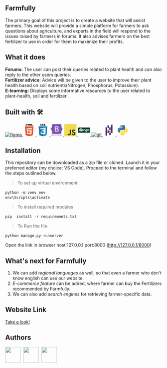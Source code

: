 ## Farmfully

The primary goal of this project is to create a website that will assist farmers. This website will provide a simple platform for farmers to ask questions about agriculture, and experts in the field will respond to the issues raised by farmers in forums. It also advises farmers on the best fertilizer to use in order for them to maximize their profits.

## What it does
**Forums:** The user can post their queries related to plant health and can also reply to the other users queries.<br>
**Fertilizer advice:** Advice will be given to the user to improve their plant health based on soil nutrients(Nitrogen, Phosphorus, Potassium).<br>
**E-learning:** Displays some informative resources to the user related to plant-health, soil and fertilizer.<br>


## Built with 🛠️
<p><a href="https://www.figma.com/" target="_blank" rel="noreferrer"> <img src="https://www.vectorlogo.zone/logos/figma/figma-icon.svg" alt="figma" width="40" height="40"/> </a> 
<a href="https://www.w3.org/html/" target="_blank" rel="noreferrer"> <img src="https://raw.githubusercontent.com/devicons/devicon/master/icons/html5/html5-original-wordmark.svg" alt="html5" width="40" height="40"/> </a> 
<a href="https://www.w3schools.com/css/" target="_blank" rel="noreferrer"> <img src="https://raw.githubusercontent.com/devicons/devicon/master/icons/css3/css3-original-wordmark.svg" alt="css3" width="40" height="40"/> </a> 
<a href="https://getbootstrap.com" target="_blank" rel="noreferrer"> <img src="https://raw.githubusercontent.com/devicons/devicon/master/icons/bootstrap/bootstrap-plain-wordmark.svg" alt="bootstrap" width="40" height="40"/> </a> 
<a href="https://developer.mozilla.org/en-US/docs/Web/JavaScript" target="_blank" rel="noreferrer"> <img src="https://raw.githubusercontent.com/devicons/devicon/master/icons/javascript/javascript-original.svg" alt="javascript" width="40" height="40"/> </a> 
<a href="https://www.djangoproject.com/" target="_blank" rel="noreferrer"> <img src="https://raw.githubusercontent.com/devicons/devicon/master/icons/django/django-original.svg" alt="django" width="40" height="40"/> </a> 
<a href="https://git-scm.com/" target="_blank" rel="noreferrer"> <img src="https://www.vectorlogo.zone/logos/git-scm/git-scm-icon.svg" alt="git" width="40" height="40"/> </a> 
<a href="https://pandas.pydata.org/" target="_blank" rel="noreferrer"> <img src="https://raw.githubusercontent.com/devicons/devicon/2ae2a900d2f041da66e950e4d48052658d850630/icons/pandas/pandas-original.svg" alt="pandas" width="40" height="40"/> </a> 
<a href="https://www.python.org" target="_blank" rel="noreferrer"> <img src="https://raw.githubusercontent.com/devicons/devicon/master/icons/python/python-original.svg" alt="python" width="40" height="40"/> </a> </p>

## Installation
This repository can be downloaded as a zip file or cloned. Launch it in your preferred editor (my choice: VS Code). Proceed to the terminal and follow the steps outlined below.

> To set up virtual environment
```shell
python -m venv env
env\Scripts\activate
```
> To install required modules
```shell
pip  install -r requirements.txt 
```

> To Run the file
```shell
python manage.py runserver
```
Open the link in browser host:127.0.0.1 port:8000 (http://127.0.0.1/8000)

## What's next for Farmfully
1. We can add *regional languages* as well, so that even a farmer who don't know english can use our website.
2. *E-commerce feature* can be added, where farmer can buy the Fertilizers recommended by Farmfully.
3. We can also add *search engines* for retrieving farmer-specific data.

## Website Link
<a href="https://farm-fully.herokuapp.com/" target="_blank">Take a look!</a>

## Authors
<p>
    <a href="https://github.com/ChebroluTejaswi"><img src="https://avatars.githubusercontent.com/u/68593617" height=50 width=50></a>&nbsp;
    <a href="https://github.com/PoojithaGuniputi"><img src="https://avatars.githubusercontent.com/u/88592906" height=50 width=50></a>&nbsp;
    <a href="https://github.com/131rickysohansouri"><img src="https://avatars.githubusercontent.com/u/68801841" height=50 width=50></a>
</p>
